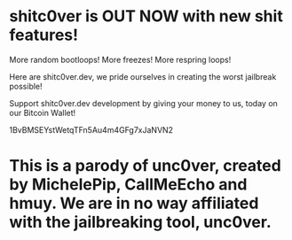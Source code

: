 # shitc0ver is OUT NOW with new shit features!



More random bootloops!
More freezes!
More respring loops!

Here are shitc0ver.dev, we pride ourselves in creating the worst jailbreak possible!



Support shitc0ver.dev development by giving your money to us, today on our Bitcoin Wallet!

1BvBMSEYstWetqTFn5Au4m4GFg7xJaNVN2




# This is a parody of unc0ver, created by MichelePip, CallMeEcho and hmuy. We are in no way affiliated with the jailbreaking tool, unc0ver.
